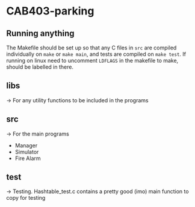 # CAB403-parking

## Running anything

The Makefile should be set up so that any C files in `src` are compiled individually on `make` or `make main`,
and tests are compiled on `make test`. If running on linux need to uncomment `LDFLAGS` in the makefile to make, should be labelled in there.

## libs

&rarr; For any utility functions to be included in the programs

## src

&rarr; For the main programs

- Manager
- Simulator
- Fire Alarm

## test

&rarr; Testing. Hashtable_test.c contains a pretty good (imo) main function to copy for testing
